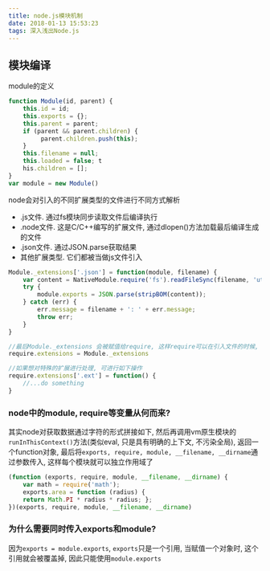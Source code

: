```yaml
---
title: node.js模块机制
date: 2018-01-13 15:53:23
tags: 深入浅出Node.js
---
```

## 模块编译

module的定义
```js
function Module(id, parent) { 
    this.id = id;
    this.exports = {}; 
    this.parent = parent;
    if (parent && parent.children) {
         parent.children.push(this);
    }
    this.filename = null; 
    this.loaded = false; t
    his.children = [];
}
var module = new Module()
```

node会对引入的不同扩展类型的文件进行不同方式解析
- .js文件. 通过fs模块同步读取文件后编译执行
- .node文件. 这是C/C++编写的扩展文件, 通过dlopen()方法加载最后编译生成的文件
- .json文件. 通过JSON.parse获取结果
- 其他扩展类型. 它们都被当做js文件引入
```js
Module._extensions['.json'] = function(module, filename) {
    var content = NativeModule.require('fs').readFileSync(filename, 'utf8');
    try {
        module.exports = JSON.parse(stripBOM(content));
    } catch (err) {
        err.message = filename + ': ' + err.message;
        throw err;
    }
}

//最后Module._extensions 会被赋值给require, 这样require可以在引入文件的时候, 根据不同类型进行解析
require.extensions = Module._extensions

//如果想对特殊的扩展进行处理, 可进行如下操作
require.extensions['.ext'] = function() {
    //...do something
}
```

### node中的module, require等变量从何而来?
其实node对获取数据通过字符的形式拼接如下, 然后再调用vm原生模块的`runInThisContext()`方法(类似eval, 只是具有明确的上下文, 不污染全局), 返回一个function对象, 最后将`exports, require, module, __filename, __dirname`通过参数传入, 这样每个模块就可以独立作用域了
```js
(function (exports, require, module, __filename, __dirname) {
    var math = require('math');
    exports.area = function (radius) {
    return Math.PI * radius * radius; };
})(exports, require, module, __filename, __dirname)
```

### 为什么需要同时传入exports和module?
因为`exports = module.exports`, `exports`只是一个引用, 当赋值一个对象时, 这个引用就会被覆盖掉, 因此只能使用`module.exports`